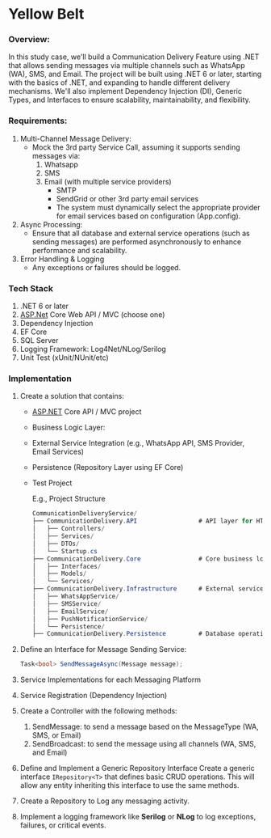 # Yellow Belt

### Overview:

In this study case, we'll build a Communication Delivery Feature using .NET that allows sending messages via multiple channels such as WhatsApp (WA), SMS, and Email. The project will be built using .NET 6  or later, starting with the basics of .NET, and expanding to handle different delivery mechanisms. We'll also implement Dependency Injection (DI), Generic Types, and Interfaces to ensure scalability, maintainability, and flexibility.

### Requirements:

1. Multi-Channel Message Delivery:
    - Mock the 3rd party Service Call, assuming it supports sending messages via:
        1. Whatsapp 
        2. SMS
        3. Email (with multiple service providers)
            - SMTP
            - SendGrid or other 3rd party email services
            - The system must dynamically select the appropriate provider for email services based on configuration (App.config).
2. Async Processing:
    - Ensure that all database and external service operations (such as sending messages) are performed asynchronously to enhance performance and scalability.
3. Error Handling & Logging
    - Any exceptions or failures should be logged.

### Tech Stack

1. .NET 6 or later
2. [ASP.Net](http://ASP.Net) Core Web API / MVC (choose one)
3. Dependency Injection
4. EF Core
5. SQL Server
6. Logging Framework: Log4Net/NLog/Serilog
7. Unit Test (xUnit/NUnit/etc)

### Implementation

1. Create a solution that contains:
    - [ASP.NET](http://ASP.NET) Core API / MVC project
    - Business Logic Layer:
    - External Service Integration (e.g., WhatsApp API, SMS Provider, Email Services)
    - Persistence (Repository Layer using EF Core)
    - Test Project
        
        E.g., Project Structure
        
        ```csharp
        CommunicationDeliveryService/
        ├── CommunicationDelivery.API                 # API layer for HTTP endpoints
        │   ├── Controllers/
        │   ├── Services/
        │   ├── DTOs/
        │   └── Startup.cs
        ├── CommunicationDelivery.Core                # Core business logic and models
        │   ├── Interfaces/
        │   ├── Models/
        │   └── Services/
        ├── CommunicationDelivery.Infrastructure      # External service integrations
        │   ├── WhatsAppService/
        │   ├── SMSService/
        │   ├── EmailService/
        │   ├── PushNotificationService/
        │   └── Persistence/
        ├── CommunicationDelivery.Persistence         # Database operations
        ```
        
2. Define an Interface for Message Sending Service:
    
    ```csharp
    Task<bool> SendMessageAsync(Message message);
    ```
    
3. Service Implementations for each Messaging Platform
4. Service Registration (Dependency Injection)
5. Create a Controller with the following methods:
    1. SendMessage: to send a message based on the MessageType (WA, SMS, or Email)
    2. SendBroadcast: to send the message using all channels (WA, SMS, and Email)
6. Define and Implement a Generic Repository Interface
Create a generic interface `IRepository<T>` that defines basic CRUD operations. This will allow any entity inheriting this interface to use the same methods.
7. Create a Repository to Log any messaging activity.
8. Implement a logging framework like **Serilog** or **NLog** to log exceptions, failures, or critical events.